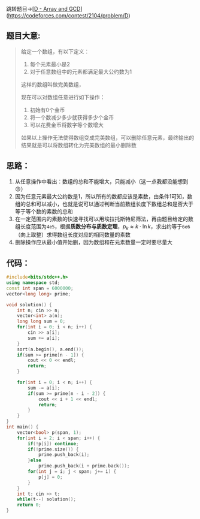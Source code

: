 跳转题目->[[D - Array and GCD](https://codeforces.com/contest/2104/problem/D)](https://codeforces.com/contest/2104/problem/D)

## 题目大意:

> 给定一个数组，有以下定义：
>
> 1. 每个元素最小是2
> 2. 对于任意数组中的元素都满足最大公约数为1
>
> 这样的数组叫做完美数组，
>
> 现在可以对数组任意进行如下操作：
>
> 1. 初始有0个金币
> 2. 将一个数减少多少就获得多少个金币
> 3. 可以花费金币将数字等个数增大
>
> 如果以上操作无法使得数组变成完美数组，可以删除任意元素，最终输出的结果就是可以将数组转化为完美数组的最小删除数

## 思路：

1. 从任意操作中看出：数组的总和不能增大，只能减小（这一点我都没能想到😓）
2. 因为任意元素最大公约数是1，所以所有的数都应该是素数，由条件1可知，数组的总和可以减小，也就是说可以通过判断当前数组长度下数组总和是否大于等于等个数的素数的总和
3. 在一定范围内的素数的快速寻找可以用埃拉托斯特尼筛法，再由题目给定的数组长度范围为`4e5`，根据**质数分布与质数定理**，$p_{k}\approx k\cdot\ln k$，求出约等于`6e6`（向上取整）求得数组长度对应的相同数量的素数
4. 删除操作应从最小值开始删，因为数组和在元素数量一定时要尽量大

## 代码：

```cpp
#include<bits/stdc++.h>
using namespace std;
const int span = 6000000;
vector<long long> prime;

void solution() {
    int n; cin >> n;
    vector<int> a(n);
    long long sum = 0;
    for(int i = 0; i < n; i++) {
        cin >> a[i];
        sum += a[i];
    }
    sort(a.begin(), a.end());
    if(sum >= prime[n - 1]) {
        cout << 0 << endl;
        return;
    }

    for(int i = 0; i < n; i++) {
        sum -= a[i];
        if(sum >= prime[n - i - 2]) {
            cout << i + 1 << endl;
            return;
        }
    }
}
int main() {
    vector<bool> p(span, 1);
    for(int i = 2; i < span; i++) {
        if(!p[i]) continue;
        if(!prime.size()) {
            prime.push_back(i);
        }else
            prime.push_back(i + prime.back());
        for(int j = i; j < span; j+= i) {
            p[j] = 0;
        }
    }
    int t; cin >> t;
    while(t--) solution();
    return 0;
}
```
